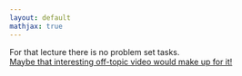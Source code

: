 ```yaml
---
layout: default
mathjax: true
---
```


For that lecture there is no problem set tasks.  
[Maybe that interesting off-topic video would make up for it!](https://youtu.be/NVC1w4_ulzI)